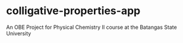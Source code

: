 # colligative-properties-app
An OBE Project for Physical Chemistry II course at the Batangas State University
